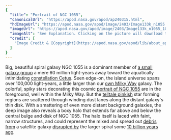 ```yaml
---
{
  "title": "Portrait of NGC 1055",
  "canonicalUrl": "https://apod.nasa.gov/apod/ap240315.html",
  "hdImageUrl": "https://apod.nasa.gov/apod/image/2403/Image133k_n1055.jpg",
  "imageUrl": "https://apod.nasa.gov/apod/image/2403/Image133k_n1055_1024.jpg",
  "imageAlt": "See Explanation. Clicking on the picture will download the highest resolution version available.",
  "credit": [
    "Image Credit & [Copyright](https://apod.nasa.gov/apod/lib/about_apod.html#srapply): [Dave Doctor](https://daveandtelescope.wordpress.com/)"
  ]
}
---
```


Big, beautiful spiral galaxy NGC 1055 is a dominant member of [a small galaxy group](https://apod.nasa.gov/apod/ap061215.html) a mere 60 million light-years away toward the aquatically intimidating [constellation Cetus](http://hawastsoc.org/deepsky/cet/index.html). Seen edge-on, the island universe spans over 100,000 light-years, a little larger than our [own Milky Way](https://www.nasa.gov/mission_pages/sunearth/news/gallery/galaxy-location.html) galaxy. The colorful, spiky stars decorating this cosmic [portrait of NGC 1055](https://daveandtelescope.wordpress.com/2024/03/12/new-image-edge-on-ngc-1055/) are in the foreground, well within the Milky Way. But the [telltale pinkish](https://apod.nasa.gov/apod/ap160909.html) star forming regions are scattered through winding dust lanes along the distant galaxy's thin disk. With a smattering of even more distant background galaxies, the deep image also reveals a boxy halo that extends far above and below the central bulge and disk of NGC 1055. The halo itself is laced with faint, narrow structures, and could represent the mixed and spread out [debris from](https://apod.nasa.gov/apod/ap080619.html) a satellite galaxy [disrupted by](http://arxiv.org/abs/1003.4860) the larger spiral some [10 billion years ago](http://www.cosmotography.com/images/cosmological_modeling_overview.html).
